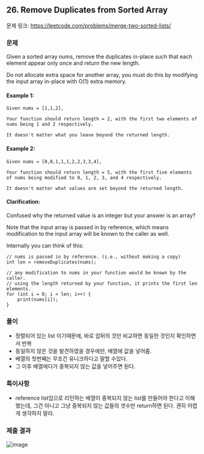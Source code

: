 ## 26. Remove Duplicates from Sorted Array
문제 링크: https://leetcode.com/problems/merge-two-sorted-lists/

### 문제
Given a sorted array nums, remove the duplicates in-place such that each element appear only once and return the new length.

Do not allocate extra space for another array, you must do this by modifying the input array in-place with O(1) extra memory.

#### Example 1:
```
Given nums = [1,1,2],

Your function should return length = 2, with the first two elements of nums being 1 and 2 respectively.

It doesn't matter what you leave beyond the returned length.
```
#### Example 2:
```
Given nums = [0,0,1,1,1,2,2,3,3,4],

Your function should return length = 5, with the first five elements of nums being modified to 0, 1, 2, 3, and 4 respectively.

It doesn't matter what values are set beyond the returned length.
```
#### Clarification:

Confused why the returned value is an integer but your answer is an array?

Note that the input array is passed in by reference, which means modification to the input array will be known to the caller as well.

Internally you can think of this:
```
// nums is passed in by reference. (i.e., without making a copy)
int len = removeDuplicates(nums);

// any modification to nums in your function would be known by the caller.
// using the length returned by your function, it prints the first len elements.
for (int i = 0; i < len; i++) {
    print(nums[i]);
}
```

### 풀이
* 정렬되어 있는 list 이기때문에, 바로 압뒤의 것만 비교하면 동일한 것인지 확인하면서 반복
* 동일하지 않은 것을 발견하였을 경우에만, 배열에 값을 넣어줌.
* 배열의 첫번째는 무조건 유니크하다고 말할 수있다.
* 그 이후 배열에다가 중복되지 않는 값을 넣어주면 된다.

### 특이사항
* reference list임으로 리턴하는 배열이 중복되지 않는 list를 만들어야 한다고 이해했는데, 그건 아니고 그냥 중복되지 않는 값들의 갯수만 return하면 된다. 괜히 어렵게 생각하지 말라.

### 제출 결과
![image](https://user-images.githubusercontent.com/7124469/71524513-4b232a00-2911-11ea-8d0b-09e917dc6b2d.png)



